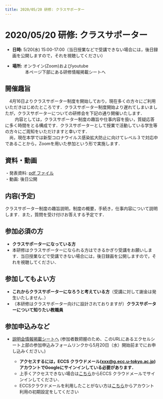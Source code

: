 ```yaml
---
title: 2020/05/20 研修: クラスサポーター
---
```


# 2020/05/20  研修: クラスサポーター

* **日時:** 5/20(水) 15:00-17:00（当日授業などで受講できない場合には，後日録画を公開しますので，それを視聴してください）

* **場所:** オンライン(Zoom)およびyoutube  <br>
　　　本ページ下部にある研修情報掲載シートへ

## 開催趣旨

　4月16日よりクラスサポーター制度を開始しており，現在多くの方々にご利用いただきはじめたところです．クラスサポーター制度開始より遅れてしまいましたが，クラスサポーターについての研修会を下記の通り開催いたします．<br>　
　内容としては，クラスサポーター制度の趣旨や仕事内容を扱い，質疑応答に多く時間をとる構成です．クラスサポーターとして授業で活動している学生等の方々にご周知をいただけますと幸いです．<br>
　尚，現在本学では新型コロナウイルス感染拡大防止に向けてレベル３で対応中であることから，Zoomを用いた参加という形で実施します．

## 資料・動画
・発表資料: [pdf ファイル](slides.pdf)  
・動画: 後日公開  


## 内容(予定)

クラスサポーター制度の趣旨説明，制度の概要，手続き，仕事内容について説明します．また，質問を受け付けお答えする予定です．　


## 参加必須の方

* **クラスサポーターになっている方**
* 本研修はクラスサポーターになられる方はできるかぎり受講をお願いします．当日授業などで受講できない場合には，後日録画を公開しますので，それを視聴してください．

## 参加してもよい方
* **これからクラスサポーターになろうと考えている方**（受講に対して謝金は発生いたしません．）
* （本研修はクラスサポーター向けに設計されておりますが）**クラスサポーターについて知りたい教職員**

## 参加申込みなど

* [説明会情報掲載シートへ]( https://tinyurl.com/y7te4k3j ) (参加者数把握のため、このURLにあるエクセルシート上部の参加申込みフォームリンクから5月20日（水）開始前までにお申し込みください。)

  * **アクセスするには，ECCS クラウドメール(xxx@g.ecc.u-tokyo.ac.jp)アカウントでGoogleにサインインしている必要があります．**
  * 上手くアクセスできない場合は[こちら](https://mail.google.com/a/g.ecc.u-tokyo.ac.jp)からECCS クラウドメールでサインインしてください．
  * ECCSクラウドメールを利用したことがない方は[こちら](https://hwb.ecc.u-tokyo.ac.jp/wp/literacy/email/initialize/)からアカウント利用の初期設定をしてください
